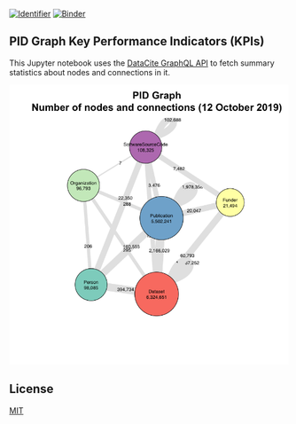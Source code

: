 [![Identifier](https://img.shields.io/badge/doi-10.14454%2F3bpw--w381-fca709.svg)](https://doi.org/10.14454/3bpw-w381)
[![Binder](https://mybinder.org/badge_logo.svg)](https://mybinder.org/v2/gh/datacite/notebooks/master?urlpath=lab)

## PID Graph Key Performance Indicators (KPIs)

This Jupyter notebook uses the [DataCite GraphQL API](https://api.datacite.org/graphql) to fetch summary statistics about nodes and connections in it.

![](kpi.png)

## License

[MIT](https://github.com/datacite/notebooks/blob/master/LICENSE)

